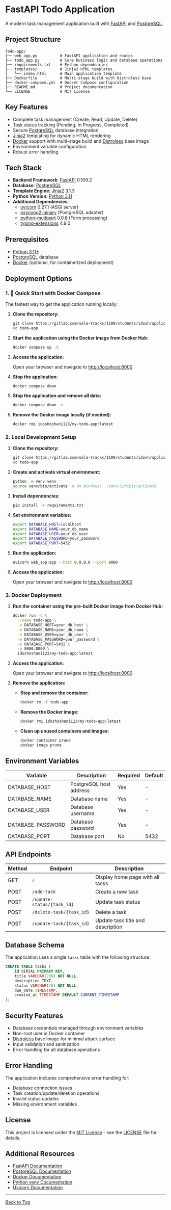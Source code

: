 # FastAPI Todo Application

A modern task management application built with [FastAPI](https://fastapi.tiangolo.com/) and [PostgreSQL](https://www.postgresql.org/).

## Project Structure

```
todo-app/
├── web_app.py          # FastAPI application and routes
├── todo_app.py         # Core business logic and database operations
├── requirements.txt    # Python dependencies
├── templates/          # Jinja2 HTML templates
│   └── index.html      # Main application template
├── Dockerfile          # Multi-stage build with Distroless base
├── docker-compose.yml  # Docker Compose configuration
├── README.md           # Project documentation
└── LICENSE             # MIT License
```

## Key Features

- Complete task management (Create, Read, Update, Delete)
- Task status tracking (Pending, In Progress, Completed)
- Secure [PostgreSQL](https://www.postgresql.org/) database integration
- [Jinja2](https://jinja.palletsprojects.com/) templating for dynamic HTML rendering
- [Docker](https://www.docker.com/) support with multi-stage build and [Distroless](https://github.com/GoogleContainerTools/distroless) base image
- Environment variable configuration
- Robust error handling

## Tech Stack

- **Backend Framework**: [FastAPI](https://fastapi.tiangolo.com/) 0.109.2
- **Database**: [PostgreSQL](https://www.postgresql.org/)
- **Template Engine**: [Jinja2](https://jinja.palletsprojects.com/) 3.1.3
- **Python Version**: [Python 3.11](https://www.python.org/downloads/)
- **Additional Dependencies**:
  - [uvicorn](https://www.uvicorn.org/) 0.27.1 (ASGI server)
  - [psycopg2-binary](https://pypi.org/project/psycopg2-binary/) (PostgreSQL adapter)
  - [python-multipart](https://pypi.org/project/python-multipart/) 0.0.6 (Form processing)
  - [typing-extensions](https://pypi.org/project/typing-extensions/) 4.9.0

## Prerequisites

- [Python 3.11+](https://www.python.org/downloads/)
- [PostgreSQL](https://www.postgresql.org/download/) database
- [Docker](https://docs.docker.com/get-docker/) (optional, for containerized deployment)

## Deployment Options

### 1. 🚀 Quick Start with Docker Compose

The fastest way to get the application running locally:

1. **Clone the repository:**

   ```bash
   git clone https://gitlab.com/sela-tracks/1109/students/idosh/application/todo-app.git
   cd todo-app
   ```

2. **Start the application using the Docker image from Docker Hub:**

   ```bash
   docker compose up -d
   ```

3. **Access the application:**

   Open your browser and navigate to [http://localhost:8000](http://localhost:8000)

4. **Stop the application:**

   ```bash
   docker compose down
   ```

5. **Stop the application and remove all data:**

   ```bash
   docker compose down -v
   ```

6. **Remove the Docker image locally (if needed):**

   ```bash
   docker rmi idoshoshani123/my-todo-app:latest
   ```

### 2. Local Development Setup

1. **Clone the repository:**

   ```bash
   git clone https://gitlab.com/sela-tracks/1109/students/idosh/application/todo-app.git
   cd todo-app
   ```

2. **Create and activate virtual environment:**

   ```bash
   python -m venv venv
   source venv/bin/activate  # On Windows: .\venv\Scripts\activate
   ```

3. **Install dependencies:**

   ```bash
   pip install -r requirements.txt
   ```

4. **Set environment variables:**

   ```bash
   export DATABASE_HOST=localhost
   export DATABASE_NAME=your_db_name
   export DATABASE_USER=your_db_user
   export DATABASE_PASSWORD=your_password
   export DATABASE_PORT=5432
   ```

5. **Run the application:**

   ```bash
   uvicorn web_app:app --host 0.0.0.0 --port 8000
   ```

6. **Access the application:**

   Open your browser and navigate to [http://localhost:8000](http://localhost:8000)

### 3. Docker Deployment

1. **Run the container using the pre-built Docker image from Docker Hub:**

   ```bash
   docker run -d \
     --name todo-app \
     -e DATABASE_HOST=your_db_host \
     -e DATABASE_NAME=your_db_name \
     -e DATABASE_USER=your_db_user \
     -e DATABASE_PASSWORD=your_password \
     -e DATABASE_PORT=5432 \
     -p 8000:8000 \
     idoshoshani123/my-todo-app:latest
   ```

2. **Access the application:**

   Open your browser and navigate to [http://localhost:8000](http://localhost:8000)

3. **Remove the application:**

   - **Stop and remove the container:**

     ```bash
     docker rm -f todo-app
     ```

   - **Remove the Docker image:**

     ```bash
     docker rmi idoshoshani123/my-todo-app:latest
     ```

   - **Clean up unused containers and images:**

     ```bash
     docker container prune
     docker image prune
     ```

## Environment Variables

| Variable          | Description             | Required | Default |
| ----------------- | ----------------------- | -------- | ------- |
| DATABASE_HOST     | PostgreSQL host address | Yes      | -       |
| DATABASE_NAME     | Database name           | Yes      | -       |
| DATABASE_USER     | Database username       | Yes      | -       |
| DATABASE_PASSWORD | Database password       | Yes      | -       |
| DATABASE_PORT     | Database port           | No       | 5432    |

## API Endpoints

| Method | Endpoint                   | Description                       |
| ------ | -------------------------- | --------------------------------- |
| GET    | `/`                        | Display home page with all tasks  |
| POST   | `/add-task`                | Create a new task                 |
| POST   | `/update-status/{task_id}` | Update task status                |
| POST   | `/delete-task/{task_id}`   | Delete a task                     |
| POST   | `/update-task/{task_id}`   | Update task title and description |

## Database Schema

The application uses a single `tasks` table with the following structure:

```sql
CREATE TABLE tasks (
    id SERIAL PRIMARY KEY,
    title VARCHAR(200) NOT NULL,
    description TEXT,
    status VARCHAR(20) NOT NULL,
    due_date TIMESTAMP,
    created_at TIMESTAMP DEFAULT CURRENT_TIMESTAMP
);
```

## Security Features

- Database credentials managed through environment variables
- Non-root user in Docker container
- [Distroless](https://github.com/GoogleContainerTools/distroless) base image for minimal attack surface
- Input validation and sanitization
- Error handling for all database operations

## Error Handling

The application includes comprehensive error handling for:

- Database connection issues
- Task creation/update/deletion operations
- Invalid status updates
- Missing environment variables

## License

This project is licensed under the [MIT License](https://opensource.org/licenses/MIT) - see the [LICENSE](LICENSE) file for details.

## Additional Resources

- [FastAPI Documentation](https://fastapi.tiangolo.com/tutorial/)
- [PostgreSQL Documentation](https://www.postgresql.org/docs/)
- [Docker Documentation](https://docs.docker.com/)
- [Python venv Documentation](https://docs.python.org/3/library/venv.html)
- [Uvicorn Documentation](https://www.uvicorn.org/)

---

[Back to Top](#fastapi-todo-application)
